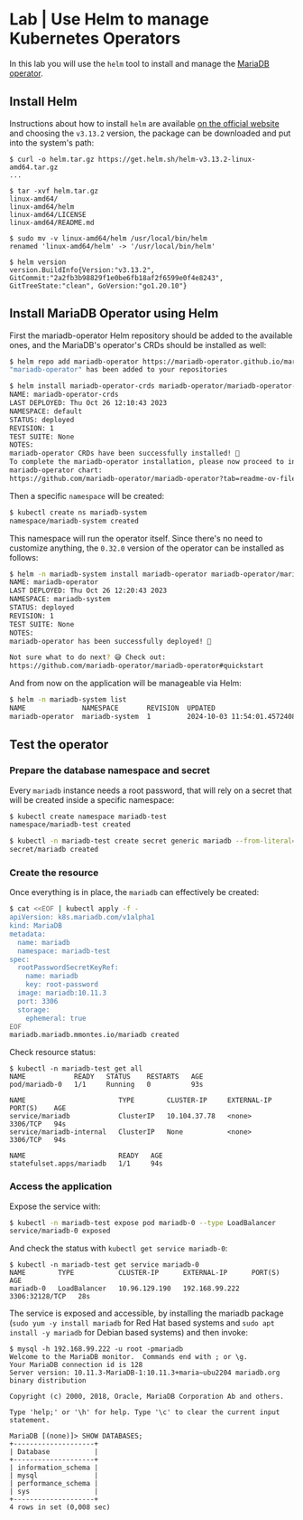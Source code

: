 # Lab | Use Helm to manage Kubernetes Operators

In this lab you will use the `helm` tool to install and manage the [MariaDB operator](https://mariadb.org/mariadb-in-kubernetes-with-mariadb-operator/).

## Install Helm

Instructions about how to install `helm` are available [on the official website](https://helm.sh/docs/intro/install/)
and choosing the `v3.13.2` version, the package can be downloaded and put into
the system's path:

```console
$ curl -o helm.tar.gz https://get.helm.sh/helm-v3.13.2-linux-amd64.tar.gz
...

$ tar -xvf helm.tar.gz
linux-amd64/
linux-amd64/helm
linux-amd64/LICENSE
linux-amd64/README.md

$ sudo mv -v linux-amd64/helm /usr/local/bin/helm
renamed 'linux-amd64/helm' -> '/usr/local/bin/helm'

$ helm version
version.BuildInfo{Version:"v3.13.2", GitCommit:"2a2fb3b98829f1e0be6fb18af2f6599e0f4e8243", GitTreeState:"clean", GoVersion:"go1.20.10"}
```

## Install MariaDB Operator using Helm

First the mariadb-operator Helm repository should be added to the available
ones, and the MariaDB's operator's CRDs should be installed as well:

```bash
$ helm repo add mariadb-operator https://mariadb-operator.github.io/mariadb-operator
"mariadb-operator" has been added to your repositories

$ helm install mariadb-operator-crds mariadb-operator/mariadb-operator-crds
NAME: mariadb-operator-crds
LAST DEPLOYED: Thu Oct 26 12:10:43 2023
NAMESPACE: default
STATUS: deployed
REVISION: 1
TEST SUITE: None
NOTES:
mariadb-operator CRDs have been successfully installed! 🦭
To complete the mariadb-operator installation, please now proceed to install the
mariadb-operator chart:
https://github.com/mariadb-operator/mariadb-operator?tab=readme-ov-file#helm-installation
```

Then a specific `namespace` will be created:

```bash
$ kubectl create ns mariadb-system
namespace/mariadb-system created
```

This namespace will run the operator itself. Since there's no need to customize
anything, the `0.32.0` version of the operator can be installed as follows:

```bash
$ helm -n mariadb-system install mariadb-operator mariadb-operator/mariadb-operator --version 0.32.0
NAME: mariadb-operator
LAST DEPLOYED: Thu Oct 26 12:20:43 2023
NAMESPACE: mariadb-system
STATUS: deployed
REVISION: 1
TEST SUITE: None
NOTES:
mariadb-operator has been successfully deployed! 🦭

Not sure what to do next? 😅 Check out:
https://github.com/mariadb-operator/mariadb-operator#quickstart
```

And from now on the application will be manageable via Helm:

```bash
$ helm -n mariadb-system list
NAME              NAMESPACE       REVISION  UPDATED                                   STATUS    CHART                    APP VERSION
mariadb-operator  mariadb-system  1         2024-10-03 11:54:01.457240836 +0200 CEST  deployed  mariadb-operator-0.32.0  v0.0.32
```

## Test the operator

### Prepare the database namespace and secret

Every `mariadb` instance needs a root password, that will rely on a secret that
will be created inside a specific namespace:

```bash
$ kubectl create namespace mariadb-test
namespace/mariadb-test created

$ kubectl -n mariadb-test create secret generic mariadb --from-literal=root-password=mariadb
secret/mariadb created
```

### Create the resource

Once everything is in place, the `mariadb` can effectively be created:

```bash
$ cat <<EOF | kubectl apply -f -
apiVersion: k8s.mariadb.com/v1alpha1
kind: MariaDB
metadata:
  name: mariadb
  namespace: mariadb-test
spec:
  rootPasswordSecretKeyRef:
    name: mariadb
    key: root-password
  image: mariadb:10.11.3
  port: 3306
  storage:
    ephemeral: true
EOF
mariadb.mariadb.mmontes.io/mariadb created
```

Check resource status:

```console
$ kubectl -n mariadb-test get all
NAME            READY   STATUS    RESTARTS   AGE
pod/mariadb-0   1/1     Running   0          93s

NAME                       TYPE        CLUSTER-IP     EXTERNAL-IP   PORT(S)    AGE
service/mariadb            ClusterIP   10.104.37.78   <none>        3306/TCP   94s
service/mariadb-internal   ClusterIP   None           <none>        3306/TCP   94s

NAME                       READY   AGE
statefulset.apps/mariadb   1/1     94s
```

### Access the application

Expose the service with:

```bash
$ kubectl -n mariadb-test expose pod mariadb-0 --type LoadBalancer
service/mariadb-0 exposed
```

And check the status with `kubectl get service mariadb-0`:

```console
$ kubectl -n mariadb-test get service mariadb-0
NAME        TYPE           CLUSTER-IP      EXTERNAL-IP      PORT(S)          AGE
mariadb-0   LoadBalancer   10.96.129.190   192.168.99.222   3306:32128/TCP   28s
```

The service is exposed and accessible, by installing the mariadb package (`sudo
yum -y install mariadb` for Red Hat based systems and `sudo apt install -y
mariadb` for Debian based systems) and then invoke:

```console
$ mysql -h 192.168.99.222 -u root -pmariadb
Welcome to the MariaDB monitor.  Commands end with ; or \g.
Your MariaDB connection id is 128
Server version: 10.11.3-MariaDB-1:10.11.3+maria~ubu2204 mariadb.org binary distribution

Copyright (c) 2000, 2018, Oracle, MariaDB Corporation Ab and others.

Type 'help;' or '\h' for help. Type '\c' to clear the current input statement.

MariaDB [(none)]> SHOW DATABASES;
+--------------------+
| Database           |
+--------------------+
| information_schema |
| mysql              |
| performance_schema |
| sys                |
+--------------------+
4 rows in set (0,008 sec)
```

